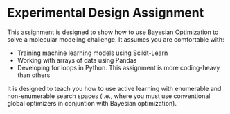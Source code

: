 # Experimental Design Assignment

This assignment is designed to show how to use Bayesian Optimization to solve a molecular modeling challenge. 
It assumes you are comfortable with:

- Training machine learning models using Scikit-Learn
- Working with arrays of data using Pandas
- Developing for loops in Python. This assignment is more coding-heavy than others

It is designed to teach you how to use active learning with enumerable and non-enumerable search spaces (i.e., where you must use conventional global optimizers in conjuntion with Bayesian optimization).
